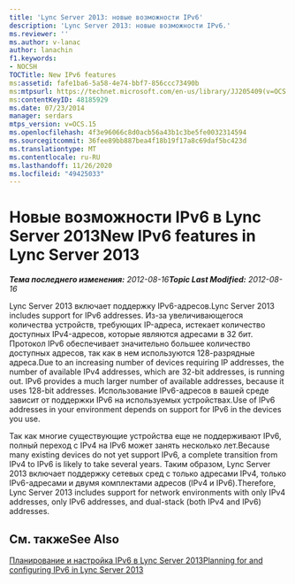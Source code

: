 ```yaml
---
title: 'Lync Server 2013: новые возможности IPv6'
description: 'Lync Server 2013: новые возможности IPv6.'
ms.reviewer: ''
ms.author: v-lanac
author: lanachin
f1.keywords:
- NOCSH
TOCTitle: New IPv6 features
ms:assetid: fafe1ba6-5a58-4e74-bbf7-856ccc73490b
ms:mtpsurl: https://technet.microsoft.com/en-us/library/JJ205409(v=OCS.15)
ms:contentKeyID: 48185929
ms.date: 07/23/2014
manager: serdars
mtps_version: v=OCS.15
ms.openlocfilehash: 4f3e96066c8d0acb56a43b1c3be5fe0032314594
ms.sourcegitcommit: 36fee89bb887bea4f18b19f17a8c69daf5bc423d
ms.translationtype: MT
ms.contentlocale: ru-RU
ms.lasthandoff: 11/26/2020
ms.locfileid: "49425033"
---
```

# <a name="new-ipv6-features-in-lync-server-2013"></a><span data-ttu-id="53f32-103">Новые возможности IPv6 в Lync Server 2013</span><span class="sxs-lookup"><span data-stu-id="53f32-103">New IPv6 features in Lync Server 2013</span></span>

<div data-xmlns="http://www.w3.org/1999/xhtml">

<div class="topic" data-xmlns="http://www.w3.org/1999/xhtml" data-msxsl="urn:schemas-microsoft-com:xslt" data-cs="https://msdn.microsoft.com/">

<div data-asp="https://msdn2.microsoft.com/asp">



</div>

<div id="mainSection">

<div id="mainBody"><span data-ttu-id="53f32-104">

<span> </span></span><span class="sxs-lookup"><span data-stu-id="53f32-104">

<span> </span></span></span>

<span data-ttu-id="53f32-105">_**Тема последнего изменения:** 2012-08-16_</span><span class="sxs-lookup"><span data-stu-id="53f32-105">_**Topic Last Modified:** 2012-08-16_</span></span>

<span data-ttu-id="53f32-106">Lync Server 2013 включает поддержку IPv6-адресов.</span><span class="sxs-lookup"><span data-stu-id="53f32-106">Lync Server 2013 includes support for IPv6 addresses.</span></span> <span data-ttu-id="53f32-107">Из-за увеличивающегося количества устройств, требующих IP-адреса, истекает количество доступных IPv4-адресов, которые являются адресами в 32 бит. Протокол IPv6 обеспечивает значительно большее количество доступных адресов, так как в нем используются 128-разрядные адреса.</span><span class="sxs-lookup"><span data-stu-id="53f32-107">Due to an increasing number of devices requiring IP addresses, the number of available IPv4 addresses, which are 32-bit addresses, is running out. IPv6 provides a much larger number of available addresses, because it uses 128-bit addresses.</span></span> <span data-ttu-id="53f32-108">Использование IPv6-адресов в вашей среде зависит от поддержки IPv6 на используемых устройствах.</span><span class="sxs-lookup"><span data-stu-id="53f32-108">Use of IPv6 addresses in your environment depends on support for IPv6 in the devices you use.</span></span>

<span data-ttu-id="53f32-109">Так как многие существующие устройства еще не поддерживают IPv6, полный переход с IPv4 на IPv6 может занять несколько лет.</span><span class="sxs-lookup"><span data-stu-id="53f32-109">Because many existing devices do not yet support IPv6, a complete transition from IPv4 to IPv6 is likely to take several years.</span></span> <span data-ttu-id="53f32-110">Таким образом, Lync Server 2013 включает поддержку сетевых сред с только адресами IPv4, только IPv6-адресами и двумя комплектами адресов (IPv4 и IPv6).</span><span class="sxs-lookup"><span data-stu-id="53f32-110">Therefore, Lync Server 2013 includes support for network environments with only IPv4 addresses, only IPv6 addresses, and dual-stack (both IPv4 and IPv6) addresses.</span></span>

<div>

## <a name="see-also"></a><span data-ttu-id="53f32-111">См. также</span><span class="sxs-lookup"><span data-stu-id="53f32-111">See Also</span></span>


[<span data-ttu-id="53f32-112">Планирование и настройка IPv6 в Lync Server 2013</span><span class="sxs-lookup"><span data-stu-id="53f32-112">Planning for and configuring IPv6 in Lync Server 2013</span></span>](lync-server-2013-planning-for-and-configuring-ipv6.md)  
  

<span data-ttu-id="53f32-113"></div>

</div>

<span> </span>

</div>

</div>

</span><span class="sxs-lookup"><span data-stu-id="53f32-113"></div>

</div>

<span> </span>

</div>

</div>

</span></span></div>

